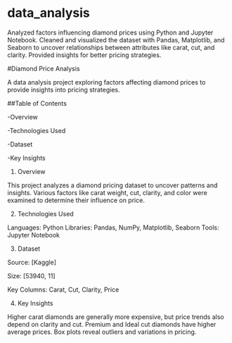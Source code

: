 # data_analysis
Analyzed factors influencing diamond prices using Python and Jupyter Notebook. Cleaned and visualized the dataset with Pandas, Matplotlib, and Seaborn to uncover relationships between attributes like carat, cut, and clarity. Provided insights for better pricing strategies.


#Diamond Price Analysis

A data analysis project exploring factors affecting diamond prices to provide insights into pricing strategies.

##Table of Contents

-Overview

-Technologies Used

-Dataset

-Key Insights




1. Overview

This project analyzes a diamond pricing dataset to uncover patterns and insights. Various factors like carat weight, cut, clarity, and color were examined to determine their influence on price.



2. Technologies Used

Languages: Python
Libraries: Pandas, NumPy, Matplotlib, Seaborn
Tools: Jupyter Notebook



3. Dataset

Source: [Kaggle]

Size: [53940, 11]

Key Columns: Carat, Cut, Clarity, Price



4. Key Insights

Higher carat diamonds are generally more expensive, but price trends also depend on clarity and cut.
Premium and Ideal cut diamonds have higher average prices.
Box plots reveal outliers and variations in pricing.
